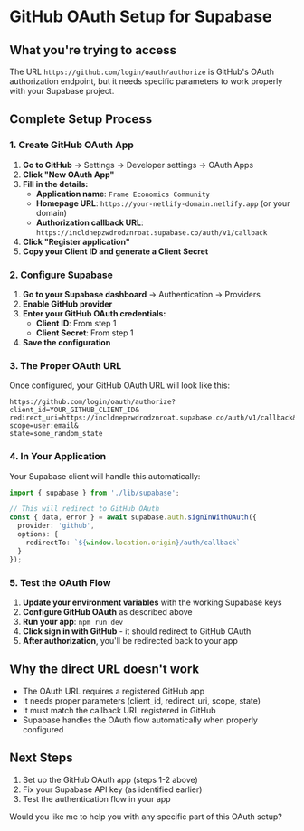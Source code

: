 # GitHub OAuth Setup for Supabase

## What you're trying to access
The URL `https://github.com/login/oauth/authorize` is GitHub's OAuth authorization endpoint, but it needs specific parameters to work properly with your Supabase project.

## Complete Setup Process

### 1. Create GitHub OAuth App
1. **Go to GitHub** → Settings → Developer settings → OAuth Apps
2. **Click "New OAuth App"**
3. **Fill in the details:**
   - **Application name**: `Frame Economics Community`
   - **Homepage URL**: `https://your-netlify-domain.netlify.app` (or your domain)
   - **Authorization callback URL**: `https://incldnepzwdrodznroat.supabase.co/auth/v1/callback`
4. **Click "Register application"**
5. **Copy your Client ID and generate a Client Secret**

### 2. Configure Supabase
1. **Go to your Supabase dashboard** → Authentication → Providers
2. **Enable GitHub provider**
3. **Enter your GitHub OAuth credentials:**
   - **Client ID**: From step 1
   - **Client Secret**: From step 1
4. **Save the configuration**

### 3. The Proper OAuth URL
Once configured, your GitHub OAuth URL will look like this:
```
https://github.com/login/oauth/authorize?
client_id=YOUR_GITHUB_CLIENT_ID&
redirect_uri=https://incldnepzwdrodznroat.supabase.co/auth/v1/callback&
scope=user:email&
state=some_random_state
```

### 4. In Your Application
Your Supabase client will handle this automatically:

```typescript
import { supabase } from './lib/supabase';

// This will redirect to GitHub OAuth
const { data, error } = await supabase.auth.signInWithOAuth({
  provider: 'github',
  options: {
    redirectTo: `${window.location.origin}/auth/callback`
  }
});
```

### 5. Test the OAuth Flow
1. **Update your environment variables** with the working Supabase keys
2. **Configure GitHub OAuth** as described above
3. **Run your app**: `npm run dev`
4. **Click sign in with GitHub** - it should redirect to GitHub OAuth
5. **After authorization**, you'll be redirected back to your app

## Why the direct URL doesn't work
- The OAuth URL requires a registered GitHub app
- It needs proper parameters (client_id, redirect_uri, scope, state)
- It must match the callback URL registered in GitHub
- Supabase handles the OAuth flow automatically when properly configured

## Next Steps
1. Set up the GitHub OAuth app (steps 1-2 above)
2. Fix your Supabase API key (as identified earlier)
3. Test the authentication flow in your app

Would you like me to help you with any specific part of this OAuth setup?